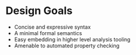 # Design Goals

- Concise and expressive syntax
- A minimal formal semantics
- Easy embedding in higher level analysis tooling
- Amenable to automated property checking
